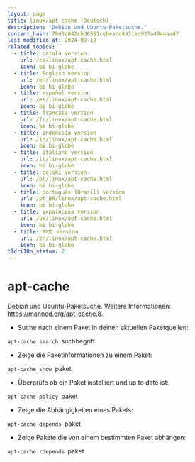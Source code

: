 ```yaml
---
layout: page
title: linux/apt-cache (Deutsch)
description: "Debian und Ubuntu-Paketsuche."
content_hash: 70d3c042cbd6551cebeabc4931ed927a4944aad7
last_modified_at: 2024-09-18
related_topics:
  - title: català version
    url: /ca/linux/apt-cache.html
    icon: bi bi-globe
  - title: English version
    url: /en/linux/apt-cache.html
    icon: bi bi-globe
  - title: español version
    url: /es/linux/apt-cache.html
    icon: bi bi-globe
  - title: français version
    url: /fr/linux/apt-cache.html
    icon: bi bi-globe
  - title: Indonesia version
    url: /id/linux/apt-cache.html
    icon: bi bi-globe
  - title: italiano version
    url: /it/linux/apt-cache.html
    icon: bi bi-globe
  - title: polski version
    url: /pl/linux/apt-cache.html
    icon: bi bi-globe
  - title: português (Brasil) version
    url: /pt_BR/linux/apt-cache.html
    icon: bi bi-globe
  - title: українська version
    url: /uk/linux/apt-cache.html
    icon: bi bi-globe
  - title: 中文 version
    url: /zh/linux/apt-cache.html
    icon: bi bi-globe
tldri18n_status: 2
---
```

# apt-cache

Debian und Ubuntu-Paketsuche.
Weitere Informationen: <https://manned.org/apt-cache.8>.

- Suche nach einem Paket in deinen aktuellen Paketquellen:

`apt-cache search `<span class="tldr-var badge badge-pill bg-dark-lm bg-white-dm text-white-lm text-dark-dm font-weight-bold">suchbegriff</span>

- Zeige die Paketinformationen zu einem Paket:

`apt-cache show `<span class="tldr-var badge badge-pill bg-dark-lm bg-white-dm text-white-lm text-dark-dm font-weight-bold">paket</span>

- Überprüfe ob ein Paket installiert und up to date ist:

`apt-cache policy `<span class="tldr-var badge badge-pill bg-dark-lm bg-white-dm text-white-lm text-dark-dm font-weight-bold">paket</span>

- Zeige die Abhängigkeiten eines Pakets:

`apt-cache depends `<span class="tldr-var badge badge-pill bg-dark-lm bg-white-dm text-white-lm text-dark-dm font-weight-bold">paket</span>

- Zeige Pakete die von einem bestimmten Paket abhängen:

`apt-cache rdepends `<span class="tldr-var badge badge-pill bg-dark-lm bg-white-dm text-white-lm text-dark-dm font-weight-bold">paket</span>
